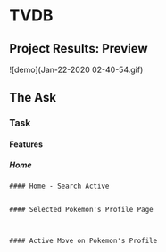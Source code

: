 # TVDB

## Project Results: Preview
![demo](Jan-22-2020 02-40-54.gif)

## The Ask

### Task

#### Features

##### Home


```
#### Home - Search Active


#### Selected Pokemon's Profile Page


 
#### Active Move on Pokemon's Profile

